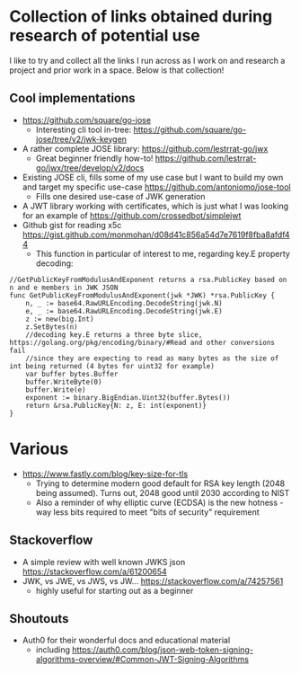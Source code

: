 # Collection of links obtained during research of potential use

I like to try and collect all the links I run across as I work on and research a project and prior work in a space. Below is that collection!

## Cool implementations

* https://github.com/square/go-jose
    * Interesting cli tool in-tree: https://github.com/square/go-jose/tree/v2/jwk-keygen
* A rather complete JOSE library: https://github.com/lestrrat-go/jwx
    * Great beginner friendly how-to! https://github.com/lestrrat-go/jwx/tree/develop/v2/docs
* Existing JOSE cli, fills some of my use case but I want to build my own and target my specific use-case https://github.com/antoniomo/jose-tool
    * Fills one desired use-case of JWK generation
* A JWT library working with certificates, which is just what I was looking for an example of https://github.com/crossedbot/simplejwt
* Github gist for reading x5c https://gist.github.com/monmohan/d08d41c856a54d7e7619f8fba8afdf44
    * This function in particular of interest to me, regarding key.E property decoding:

```
//GetPublicKeyFromModulusAndExponent returns a rsa.PublicKey based on n and e members in JWK JSON
func GetPublicKeyFromModulusAndExponent(jwk *JWK) *rsa.PublicKey {
	n, _ := base64.RawURLEncoding.DecodeString(jwk.N)
	e, _ := base64.RawURLEncoding.DecodeString(jwk.E)
	z := new(big.Int)
	z.SetBytes(n)
	//decoding key.E returns a three byte slice, https://golang.org/pkg/encoding/binary/#Read and other conversions fail
	//since they are expecting to read as many bytes as the size of int being returned (4 bytes for uint32 for example)
	var buffer bytes.Buffer
	buffer.WriteByte(0)
	buffer.Write(e)
	exponent := binary.BigEndian.Uint32(buffer.Bytes())
	return &rsa.PublicKey{N: z, E: int(exponent)}
}
```

# Various

* https://www.fastly.com/blog/key-size-for-tls
    * Trying to determine modern good default for RSA key length (2048 being assumed). Turns out, 2048 good until 2030 according to NIST
    * Also a reminder of why elliptic curve (ECDSA) is the new hotness - way less bits required to meet "bits of security" requirement

## Stackoverflow

* A simple review with well known JWKS json https://stackoverflow.com/a/61200654
* JWK, vs JWE, vs JWS, vs JW... https://stackoverflow.com/a/74257561 
    * highly useful for starting out as a beginner

## Shoutouts

* Auth0 for their wonderful docs and educational material
    * including https://auth0.com/blog/json-web-token-signing-algorithms-overview/#Common-JWT-Signing-Algorithms
